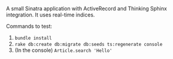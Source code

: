A small Sinatra application with ActiveRecord and Thinking Sphinx integration. It uses real-time indices.

Commands to test:

1. `bundle install`
2. `rake db:create db:migrate db:seeds ts:regenerate console`
3. (In the console) `Article.search 'Hello'`
